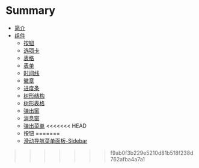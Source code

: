 # Summary

* [简介](README.md)
* [组件](zu-jian.md)
  * [按钮](zu-jian/an-niu.md)
  * [选项卡](zu-jian/xuan-xiang-qia.md)
  * [表格](zu-jian/biao-ge.md)
  * [表单](zu-jian/biao-dan.md)
  * [时间线](zu-jian/shi-jian-xian.md)
  * [徽章](zu-jian/hui-zhang.md)
  * [进度条](zu-jian/jin-du-tiao.md)
  * [树形结构](zu-jian/shu-xing-jie-gou.md)
  * [树形表格](zu-jian/shu-xing-biao-ge.md)
  * [弹出窗](zu-jian/dan-chu-chuang.md)
  * [消息窗](zu-jian/xiao-xi-chuang.md)
  * [弹出菜单](zu-jian/dan-chu-cai-dan.md)
<<<<<<< HEAD
  * 按钮
=======
  * [滑动导航菜单面板-Sidebar](zu-jian/hua-dong-dao-hang-cai-dan-mian-677f28-sidebar.md)
>>>>>>> f9ab0f3b229e5210d81b518f238d762afba4a7a1

